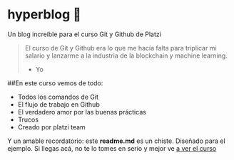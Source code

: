# hyperblog 💚
Un blog increíble para el curso Git y Github de Platzi

> El curso de Git y Github era lo que me hacía falta para triplicar mi salario y lanzarme a la industria de la blockchain y machine learning. 
>- Yo

##En este curso vemos de todo:
* Todos los comandos de Git
* El flujo de trabajo en Github
* El verdadero amor por las buenas prácticas
* Trucos
* Creado por platzi team 

Y un amable recordatorio: este **readme.md** es un chiste. Diseñado para el ejemplo. Si llegas acá, no te lo tomes en serio y mejor ve [a ver el curso](https://platzi.com/) 

